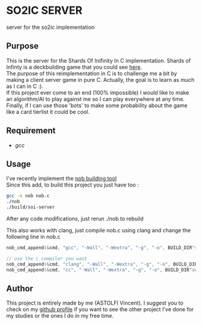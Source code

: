 # SO2IC SERVER

server for the so2ic implementation

## Purpose

This is the server for the Shards Of Inifinity In C implementation. Shards of Infinty is a deckbuilding game that you could see [here](https://iello.fr/jeux/shards-of-infinity/). \
The purpose of this reimplementation in C is to challenge me a bit by making a client server game in pure C. Actually, the goal is to learn as much as I can in C :). \
If this project ever come to an end (100% impossible) I would like to make an algorithm/AI to play against me so I can play everywhere at any time. \
Finally, if I can use those 'bots' to make some probability about the game like a card tierlist it could be cool.

## Requirement

- *gcc*

## Usage

I've recently implement the [nob building tool](https://github.com/tsoding/nob.h) \
Since this add, to build this project you just have too :

```sh
gcc -o nob nob.c
./nob
./build/soi-server
```

After any code modifications, just rerun ./nob to rebuild

This also works with clang, just compile nob.c using clang and change the following line in nob.c

```c
nob_cmd_append(&cmd, "gcc", "-Wall", "-Wextra", "-g", "-o", BUILD_DIR"soi-server");

// use the c compiler you want
nob_cmd_append(&cmd, "clang", "-Wall", "-Wextra", "-g", "-o", BUILD_DIR"soi-server");
nob_cmd_append(&cmd, "cc", "-Wall", "-Wextra", "-g", "-o", BUILD_DIR"soi-server");
```

## Author 

This project is entirely made by me (ASTOLFI Vincent). I suggest you to check on my [github profile](https://www.github.com/viastolfi) if you want to see the other project I've done for my studies or the ones I do in my free time.
